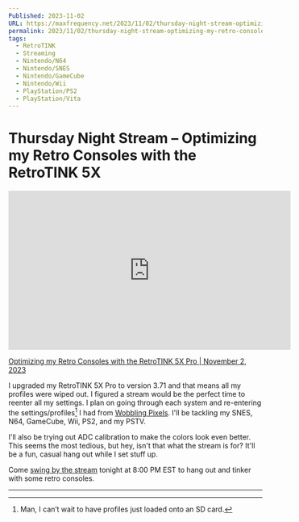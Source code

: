 ```yaml
---
Published: 2023-11-02
URL: https://maxfrequency.net/2023/11/02/thursday-night-stream-optimizing-my-retro-consoles-with-the-retrotink-5x/
permalink: 2023/11/02/thursday-night-stream-optimizing-my-retro-consoles-with-the-retrotink-5x/
tags:
  - RetroTINK
  - Streaming
  - Nintendo/N64
  - Nintendo/SNES
  - Nintendo/GameCube
  - Nintendo/Wii
  - PlayStation/PS2
  - PlayStation/Vita
---
```

# Thursday Night Stream – Optimizing my Retro Consoles with the RetroTINK 5X

<div class=iframe-container>
<iframe width="560" height="315" src="https://www.youtube-nocookie.com/embed/nQ_V3T8egCw?si=I5z6RO7d3EtVjd_e" title="YouTube video player" frameborder="0" allow="accelerometer; autoplay; clipboard-write; encrypted-media; gyroscope; picture-in-picture; web-share" allowfullscreen></iframe>
</div>

[Optimizing my Retro Consoles with the RetroTINK 5X Pro | November 2, 2023](https://www.youtube.com/live/nQ_V3T8egCw)

I upgraded my RetroTINK 5X Pro to version 3.71 and that means all my profiles were wiped out. I figured a stream would be the perfect time to reenter all my settings. I plan on going through each system and re-entering the settings/profiles[^1] I had from [Wobbling Pixels](https://www.youtube.com/channel/UC7cKyiyU7IK9cLZXxSA0sPg). I'll be tackling my SNES, N64, GameCube, Wii, PS2, and my PSTV.

I'll also be trying out ADC calibration to make the colors look even better. This seems the most tedious, but hey, isn't that what the stream is for? It'll be a fun, casual hang out while I set stuff up.

Come [swing by the stream](http://maxfrequency.live) tonight at 8:00 PM EST to hang out and tinker with some retro consoles.

---
[^1]: Man, I can’t wait to have profiles just loaded onto an SD card.